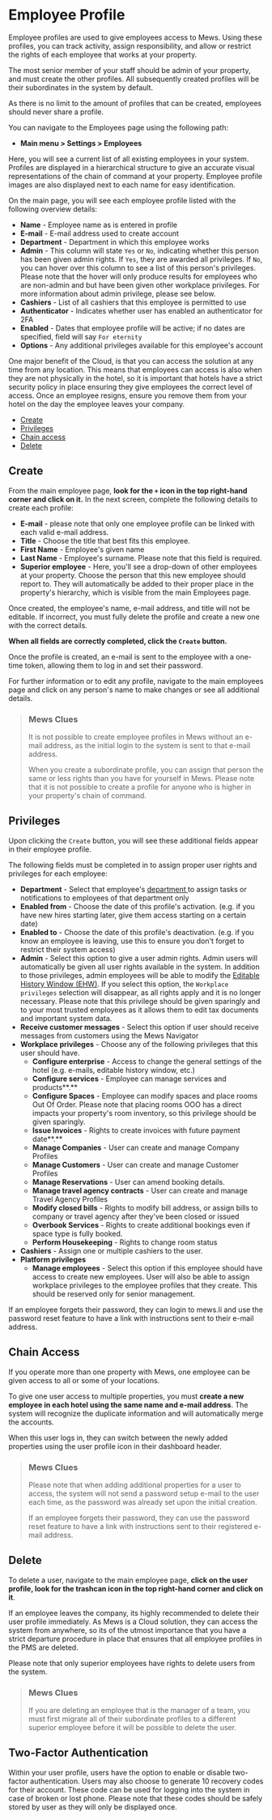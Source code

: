 # Employee Profile

Employee profiles are used to give employees access to Mews. Using these profiles, you can track activity, assign responsibility, and allow or restrict the rights of each employee that works at your property.

The most senior member of your staff should be admin of your property, and must create the other profiles. All subsequently created profiles will be their subordinates in the system by default.

As there is no limit to the amount of profiles that can be created, employees should never share a profile.

You can navigate to the Employees page using the following path:

* **Main menu &gt; Settings &gt; Employees**

Here, you will see a current list of all existing employees in your system. Profiles are displayed in a hierarchical structure to give an accurate visual representations of the chain of command at your property. Employee profile images are also displayed next to each name for easy identification.

On the main page, you will see each employee profile listed with the following overview details:

* **Name** - Employee name as is entered in profile
* **E-mail** - E-mail address used to create account
* **Department** - Department in which this employee works
* **Admin** - This column will state `Yes` or `No`, indicating whether this person has been given admin rights. If `Yes`, they are awarded all privileges. If `No`, you can hover over this column to see a list of this person's privileges. Please note that the hover will only produce results for employees who are non-admin and but have been given other workplace privileges. For more information about admin privilege, please see below. 
* **Cashiers** - List of all cashiers that this employee is permitted to use
* **Authenticator** - Indicates whether user has enabled an authenticator for 2FA
* **Enabled** - Dates that employee profile will be active; if no dates are specified, field will say `For eternity`
* **Options** - Any additional privileges available for this employee's account

One major benefit of the Cloud, is that you can access the solution at any time from any location. This means that employees can access is also when they are not physically in the hotel, so it is important that hotels have a strict security policy in place ensuring they give employees the correct level of access. Once an employee resigns, ensure you remove them from your hotel on the day the employee leaves your company.

* [Create](employee-profile.md#create)
* [Privileges](employee-profile.md#privileges)
* [Chain access](employee-profile.md#chain-access)
* [Delete](employee-profile.md#delete)

## Create

From the main employee page, **look for the **`+`** icon in the top right-hand corner and click on it.** In the next screen, complete the following details to create each profile:

* **E-mail** - please note that only one employee profile can be linked with each valid e-mail address. 
* **Title** - Choose the title that best fits this employee. 
* **First Name** - Employee's given name
* **Last Name** - Employee's surname. Please note that this field is required.
* **Superior employee** - Here, you'll see a drop-down of other employees at your property. Choose the person that this new employee should report to. They will automatically be added to their proper place in the property's hierarchy, which is visible from the main Employees page.  

Once created, the employee's name, e-mail address, and title will not be editable. If incorrect, you must fully delete the profile and create a new one with the correct details.

**When all fields are correctly completed, click the **`Create`** button.**

Once the profile is created, an e-mail is sent to the employee with a one-time token, allowing them to log in and set their password.

For further information or to edit any profile, navigate to the main employees page and click on any person's name to make changes or see all additional details.

> ### Mews Clues
>
> It is not possible to create employee profiles in Mews without an e-mail address, as the initial login to the system is sent to that e-mail address.
>
> When you create a subordinate profile, you can assign that person the same or less rights than you have for yourself in Mews. Please note that it is not possible to create a profile for anyone who is higher in your property's chain of command.

## Privileges

Upon clicking the `Create` button, you will see these additional fields appear in their employee profile.

The following fields must be completed in to assign proper user rights and privileges for each employee:

* **Department** - Select that employee's [department ](../settings/users-settings/departments.md)to assign tasks or notifications to employees of that department only
* **Enabled from** - Choose the date of this profile's activation. \(e.g. if you have new hires starting later, give them access starting on a certain date\)
* **Enabled to** - Choose the date of this profile's deactivation. \(e.g. if you know an employee is leaving, use this to ensure you don't forget to restrict their system access\)
* **Admin** - Select this option to give a user admin rights. Admin users will automatically be given all user rights available in the system. In addition to those privileges, admin employees will be able to modify the [Editable History Window \(EHW\)](https://github.com/mews-systems/commander-guide/tree/aba4aad5c9d2bc8ec74b2a6c202f25d981c8b45b/settings/finance-settings/accounting-configuration.html). If you select this option, the `Workplace privileges` selection will disappear, as all rights apply and it is no longer necessary. Please note that this privilege should be given sparingly and to your most trusted employees as it allows them to edit tax documents and important system data. 
* **Receive customer messages** - Select this option if user should receive messages from customers using the Mews Navigator
* **Workplace privileges** - Choose any of the following privileges that this user should have.
  * **Configure enterprise** - Access to change the general settings of the hotel \(e.g. e-mails, editable history window, etc.\)
  * **Configure services** - Employee can manage services and products**.**
  * **Configure Spaces** - Employee can modify spaces and place rooms Out Of Order. Please note that placing rooms OOO has a direct impacts your property's room inventory, so this privilege should be given sparingly.
  * **Issue Invoices** - Rights to create invoices with future payment date**.**
  * **Manage Companies** - User can create and manage Company Profiles
  * **Manage Customers** - User can create and manage Customer Profiles
  * **Manage Reservations** - User can amend booking details.
  * **Manage travel agency contracts** - User can create and manage Travel Agency Profiles
  * **Modify closed bills** - Rights to modify bill address, or assign bills to company or travel agency after they've been closed or issued
  * **Overbook Services** - Rights to create additional bookings even if space type is fully booked.
  * **Perform Housekeeping** - Rights to change room status 
* **Cashiers** - Assign one or multiple cashiers to the user.
* **Platform privileges**
  * **Manage employees** - Select this option if this employee should have access to create new employees. User will also be able to assign workplace privileges to the employee profiles that they create. This should be reserved only for senior management.

If an employee forgets their password, they can login to mews.li and use the password reset feature to have a link with instructions sent to their e-mail address.

## Chain Access

If you operate more than one property with Mews, one employee can be given access to all or some of your locations.

To give one user access to multiple properties, you must **create a new employee in each hotel using the same name and e-mail address**. The system will recognize the duplicate information and will automatically merge the accounts.

When this user logs in, they can switch between the newly added properties using the user profile icon in their dashboard header.

> ### Mews Clues
>
> Please note that when adding additional properties for a user to access, the system will not send a password setup e-mail to the user each time, as the password was already set upon the initial creation.
>
> If an employee forgets their password, they can use the password reset feature to have a link with instructions sent to their registered e-mail address.

## Delete

To delete a user, navigate to the main employee page, **click on the user profile, look for the trashcan icon in the top right-hand corner and click on it**.

If an employee leaves the company, its highly recommended to delete their user profile immediately. As Mews is a Cloud solution, they can access the system from anywhere, so its of the utmost importance that you have a strict departure procedure in place that ensures that all employee profiles in the PMS are deleted.

Please note that only superior employees have rights to delete users from the system.

> ### Mews Clues
>
> If you are deleting an employee that is the manager of a team, you must first migrate all of their subordinate profiles to a different superior employee before it will be possible to delete the user.

## Two-Factor Authentication

Within your user profile, users have the option to enable or disable two-factor authentication. Users may also choose to generate 10 recovery codes for their account. These code can be used for logging into the system in case of broken or lost phone. Please note that these codes should be safely stored by user as they will only be displayed once.

